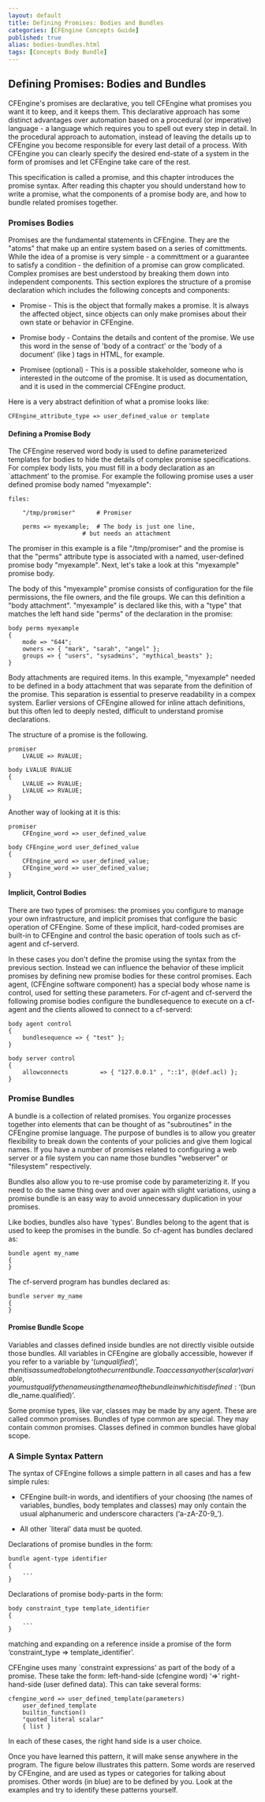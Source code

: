 ```yaml
---
layout: default
title: Defining Promises: Bodies and Bundles
categories: [CFEngine Concepts Guide]
published: true
alias: bodies-bundles.html
tags: [Concepts Body Bundle]
---
```


## Defining Promises: Bodies and Bundles

CFEngine's promises are declarative, you tell CFEngine what promises
you want it to keep, and it keeps them.  This declarative approach has
some distinct advantages over automation based on a procedural (or
imperative) language - a language which requires you to spell out
every step in detail.  In the procedural approach to automation,
instead of leaving the details up to CFEngine you become responsible
for every last detail of a process.  With CFEngine you can clearly
specify the desired end-state of a system in the form of promises and
let CFEngine take care of the rest.

This specification is called a promise, and this chapter introduces
the promise syntax.  After reading this chapter you should understand
how to write a promise, what the components of a promise body are, and
how to bundle related promises together.

### Promises Bodies

Promises are the fundamental statements in CFEngine. They are the
"atoms" that make up an entire system based on a series of
comittments.  While the idea of a promise is very simple - a
committment or a guarantee to satisfy a condition - the definition of
a promise can grow complicated.  Complex promises are best understood
by breaking them down into independent components. This section
explores the structure of a promise declaration which includes the
following concepts and components:

* Promise - This is the object that formally makes a promise. It is always
    the affected object, since objects can only make promises about
    their own state or behavior in CFEngine. 

* Promise body - Contains the details and content of the promise. We use this word in the sense of 'body of a contract' or
    the 'body of a document'  (like <body>) tags in HTML, for example.

* Promisee (optional) - This is a possible stakeholder, someone who is interested in the
    outcome of the promise. It is used as documentation, and it is
    used in the commercial CFEngine product. 

Here is a very abstract definition of what a promise looks like:

    CFEngine_attribute_type => user_defined_value or template

#### Defining a Promise Body 

The CFEngine reserved word body is used to define parameterized
templates for bodies to hide the details of complex promise
specifications. For complex body lists, you must fill in a body
declaration as an `attachment' to the promise.  For example the
following promise uses a user defined promise body named "myexample":

    files:

        "/tmp/promiser"      # Promiser

        perms => myexample;  # The body is just one line, 
                         # but needs an attachment

The promiser in this example is a file "/tmp/promiser" and the promise
is that the "perms" attribute type is associated with a named,
user-defined promise body "myexample".  Next, let's take a look at
this "myexample" promise body.

The body of this "myexample" promise consists of configuration for the
file permissions, the file owners, and the file groups.  We can this
definition a "body attachment".  "myexample" is declared like this,
with a "type" that matches the left hand side "perms" of the
declaration in the promise:

    body perms myexample
    {
        mode => "644";
        owners => { "mark", "sarah", "angel" };
        groups => { "users", "sysadmins", "mythical_beasts" };
    }

Body attachments are required items. In this example, "myexample"
needed to be defined in a body attachment that was separate from the
definition of the promise.  This separation is essential to preserve
readability in a compex system.  Earlier versions of CFEngine allowed
for inline attach definitions, but this often led to deeply nested,
difficult to understand promise declarations.

The structure of a promise is the following.

    promiser
        LVALUE => RVALUE;
     
    body LVALUE RVALUE
    {
        LVALUE => RVALUE;
        LVALUE => RVALUE;
    }

Another way of looking at it is this:

    promiser
        CFEngine_word => user_defined_value

    body CFEngine_word user_defined_value
    {
        CFEngine_word => user_defined_value;
        CFEngine_word => user_defined_value;
    }

#### Implicit, Control Bodies

There are two types of promises: the promises you configure to manage
your own infrastructure, and implicit promises that configure the
basic operation of CFEngine.  Some of these implicit, hard-coded
promises are built-in to CFEngine and control the basic operation of
tools such as cf-agent and cf-serverd.

In these cases you don't define the promise using the syntax from the
previous section.  Instead we can influence the behavior of these
implicit promises by defining new promise bodies for these control
promises. Each agent, (CFEngine software component) has a special body
whose name is control, used for setting these parameters. For cf-agent
and cf-serverd the following promise bodies configure the
bundlesequence to execute on a cf-agent and the clients allowed to
connect to a cf-serverd:

    body agent control
    { 
        bundlesequence => { "test" };
    }

    body server control
    {
        allowconnects         => { "127.0.0.1" , "::1", @(def.acl) };
    }

### Promise Bundles

A bundle is a collection of related promises.  You organize processes
together into elements that can be thought of as "subroutines" in the
CFEngine promise language. The purpose of bundles is to allow you
greater flexibility to break down the contents of your policies and
give them logical names.  If you have a number of promises related to
configuring a web server or a file system you can name those bundles
"webserver" or "filesystem" respectively.

Bundles also allow you to re-use promise code by parameterizing it.
If you need to do the same thing over and over again with slight
variations, using a promise bundle is an easy way to avoid unnecessary
duplication in your promises.

Like bodies, bundles also have `types'. Bundles belong to the agent
that is used to keep the promises in the bundle. So cf-agent has
bundles declared as:

    bundle agent my_name
    {
    }

The cf-serverd program has bundles declared as:

    bundle server my_name
    {
    }

#### Promise Bundle Scope

Variables and classes defined inside bundles are not directly visible
outside those bundles. All variables in CFEngine are globally
accessible, however if you refer to a variable by ‘$(unqualified)’,
then it is assumed to belong to the current bundle. To access any
other (scalar) variable, you must qualify the name using the name of
the bundle in which it is defined: ‘$(bundle_name.qualified)’.

Some promise types, like var, classes may be made by any agent. These
are called common promises. Bundles of type common are special. They
may contain common promises. Classes defined in common bundles have
global scope.

### A Simple Syntax Pattern

The syntax of CFEngine follows a simple pattern in all cases and has a few simple rules:

* CFEngine built-in words, and identifiers of your choosing (the names
  of variables, bundles, body templates and classes) may only contain
  the usual alphanumeric and underscore characters (‘a-zA-Z0-9_’).

* All other `literal' data must be quoted.

Declarations of promise bundles in the form:

    bundle agent-type identifier
    {
        ...
    }

Declarations of promise body-parts in the form:

    body constraint_type template_identifier
    {
        ...
    }

matching and expanding on a reference inside a promise of the form ‘constraint_type => template_identifier’.

CFEngine uses many `constraint expressions' as part of the body of a
promise. These take the form: left-hand-side (cfengine word) ‘=>’
right-hand-side (user defined data). This can take several forms:

    cfengine_word => user_defined_template(parameters)
        user_defined_template
        builtin_function()
        "quoted literal scalar"
        { list }

In each of these cases, the right hand side is a user choice.

Once you have learned this pattern, it will make sense anywhere in the
program. The figure below illustrates this pattern. Some words are
reserved by CFEngine, and are used as types or categories for talking
about promises. Other words (in blue) are to be defined by you. Look
at the examples and try to identify these patterns yourself.

